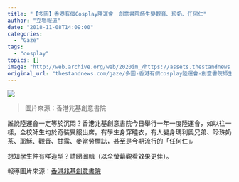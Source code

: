 ```yaml
---
title: "【多圖】香港有個Cosplay陸運會　創意書院師生變觀音、珍奶、任何仁"
author: "立場報道"
date: "2018-11-08T14:09:00"
categories:
  - "Gaze"
tags:
  - "cosplay"
topics: []
image: "http://web.archive.org/web/2020im_/https://assets.thestandnews.com/media/photos/hksc-09_V4Qch.png"
original_url: "thestandnews.com/gaze/多圖-香港有個cosplay陸運會-創意書院師生變觀音-珍奶-任何仁"
---
```

![](http://web.archive.org/web/2020im_/https://assets.thestandnews.com/media/photos/hksc-09_V4Qch.png)
> 圖片來源：香港兆基創意書院

誰說陸運會一定等於沉悶？香港兆基創意書院今日舉行一年一度陸運會，如以往一樣，全校師生均於奇裝異服出席。有學生身穿睡衣，有人變身瑪利奧兄弟、珍珠奶茶、耶穌、觀音、甘露、麥當勞標誌，甚至是今期流行的「任何仁」。

想知學生仲有咩造型？請睇圖輯（以全螢幕觀看效果更佳）。  
  
報導圖片來源：[香港兆基創意書院](http://web.archive.org/web/20211229132536/https://www.facebook.com/hkicchksc/)